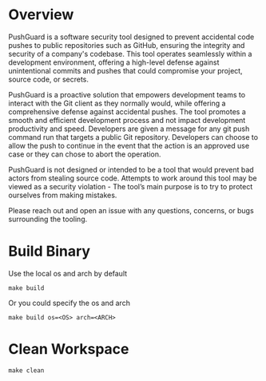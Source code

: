# Overview
PushGuard is a software security tool designed to prevent accidental code pushes to public repositories such as GitHub, ensuring the integrity and security of a company's codebase. This tool operates seamlessly within a development environment, offering a high-level defense against unintentional commits and pushes that could compromise your project, source code, or secrets.

PushGuard is a proactive solution that empowers development teams to interact with the Git client as they normally would, while offering a comprehensive defense against accidental pushes. The tool promotes a smooth and efficient development process and not impact development productivity and speed. Developers are given a message for any git push command run that targets a public Git repository. Developers can choose to allow the push to continue in the event that the action is an approved use case or they can chose to abort the operation.

PushGuard is not designed or intended to be a tool that would prevent bad actors from stealing source code. Attempts to work around this tool may be viewed as a security violation - The tool’s main purpose is to try to protect ourselves from making mistakes.

Please reach out and open an issue with any questions, concerns, or bugs surrounding the tooling.

# Build Binary
Use the local os and arch by default
```
make build
```
Or you could specify the os and arch
```
make build os=<OS> arch=<ARCH>
```
# Clean Workspace
```
make clean
```

